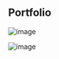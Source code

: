 ## Portfolio 

![image](https://github.com/user-attachments/assets/ea17480e-4315-4cfb-b978-874927649bc8)


![image](https://github.com/user-attachments/assets/c2f3d614-4b17-4b98-8460-3d9f27dc8899)

